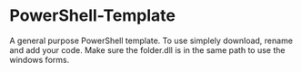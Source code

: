 # PowerShell-Template
A general purpose PowerShell template.
To use simplely download, rename and add your code.
Make sure the folder.dll is in the same path to use the windows forms.
